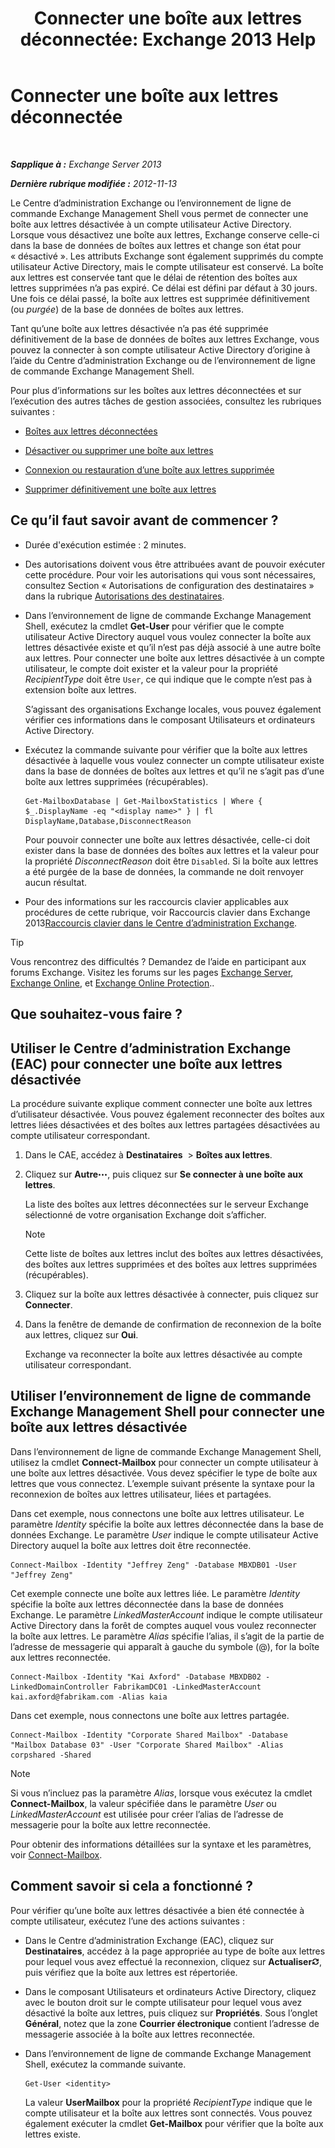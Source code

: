 ﻿---
title: 'Connecter une boîte aux lettres déconnectée: Exchange 2013 Help'
TOCTitle: Connecter une boîte aux lettres déconnectée
ms:assetid: a8abd399-75fd-4ee2-b2e4-634b55e4f79f
ms:mtpsurl: https://technet.microsoft.com/fr-fr/library/JJ863439(v=EXCHG.150)
ms:contentKeyID: 50555470
ms.date: 04/24/2018
mtps_version: v=EXCHG.150
ms.translationtype: HT
---

# Connecter une boîte aux lettres déconnectée

 

_**Sapplique à :** Exchange Server 2013_

_**Dernière rubrique modifiée :** 2012-11-13_

Le Centre d’administration Exchange ou l’environnement de ligne de commande Exchange Management Shell vous permet de connecter une boîte aux lettres désactivée à un compte utilisateur Active Directory. Lorsque vous désactivez une boîte aux lettres, Exchange conserve celle-ci dans la base de données de boîtes aux lettres et change son état pour « désactivé ». Les attributs Exchange sont également supprimés du compte utilisateur Active Directory, mais le compte utilisateur est conservé. La boîte aux lettres est conservée tant que le délai de rétention des boîtes aux lettres supprimées n’a pas expiré. Ce délai est défini par défaut à 30 jours. Une fois ce délai passé, la boîte aux lettres est supprimée définitivement (ou *purgée*) de la base de données de boîtes aux lettres.

Tant qu’une boîte aux lettres désactivée n’a pas été supprimée définitivement de la base de données de boîtes aux lettres Exchange, vous pouvez la connecter à son compte utilisateur Active Directory d’origine à l’aide du Centre d’administration Exchange ou de l’environnement de ligne de commande Exchange Management Shell.

Pour plus d’informations sur les boîtes aux lettres déconnectées et sur l’exécution des autres tâches de gestion associées, consultez les rubriques suivantes :

  - [Boîtes aux lettres déconnectées](disconnected-mailboxes-exchange-2013-help.md)

  - [Désactiver ou supprimer une boîte aux lettres](disable-or-delete-a-mailbox-exchange-2013-help.md)

  - [Connexion ou restauration d’une boîte aux lettres supprimée](connect-or-restore-a-deleted-mailbox-exchange-2013-help.md)

  - [Supprimer définitivement une boîte aux lettres](permanently-delete-a-mailbox-exchange-2013-help.md)

## Ce qu’il faut savoir avant de commencer ?

  - Durée d'exécution estimée : 2 minutes.

  - Des autorisations doivent vous être attribuées avant de pouvoir exécuter cette procédure. Pour voir les autorisations qui vous sont nécessaires, consultez Section « Autorisations de configuration des destinataires » dans la rubrique [Autorisations des destinataires](recipients-permissions-exchange-2013-help.md).

  - Dans l’environnement de ligne de commande Exchange Management Shell, exécutez la cmdlet **Get-User** pour vérifier que le compte utilisateur Active Directory auquel vous voulez connecter la boîte aux lettres désactivée existe et qu’il n’est pas déjà associé à une autre boîte aux lettres. Pour connecter une boîte aux lettres désactivée à un compte utilisateur, le compte doit exister et la valeur pour la propriété *RecipientType* doit être `User`, ce qui indique que le compte n’est pas à extension boîte aux lettres.
    
    S’agissant des organisations Exchange locales, vous pouvez également vérifier ces informations dans le composant Utilisateurs et ordinateurs Active Directory.

  - Exécutez la commande suivante pour vérifier que la boîte aux lettres désactivée à laquelle vous voulez connecter un compte utilisateur existe dans la base de données de boîtes aux lettres et qu’il ne s’agit pas d’une boîte aux lettres supprimées (récupérables).
    
        Get-MailboxDatabase | Get-MailboxStatistics | Where { $_.DisplayName -eq "<display name>" } | fl DisplayName,Database,DisconnectReason
    
    Pour pouvoir connecter une boîte aux lettres désactivée, celle-ci doit exister dans la base de données des boîtes aux lettres et la valeur pour la propriété *DisconnectReason* doit être `Disabled`. Si la boîte aux lettres a été purgée de la base de données, la commande ne doit renvoyer aucun résultat.

  - Pour des informations sur les raccourcis clavier applicables aux procédures de cette rubrique, voir Raccourcis clavier dans Exchange 2013[Raccourcis clavier dans le Centre d’administration Exchange](keyboard-shortcuts-in-the-exchange-admin-center-exchange-online-protection-help.md).

> [!TIP]
> Vous rencontrez des difficultés ? Demandez de l’aide en participant aux forums Exchange. Visitez les forums sur les pages <a href="https://go.microsoft.com/fwlink/p/?linkid=60612">Exchange Server</a>, <a href="https://go.microsoft.com/fwlink/p/?linkid=267542">Exchange Online</a>, et <a href="https://go.microsoft.com/fwlink/p/?linkid=285351">Exchange Online Protection</a>..


## Que souhaitez-vous faire ?

## Utiliser le Centre d’administration Exchange (EAC) pour connecter une boîte aux lettres désactivée

La procédure suivante explique comment connecter une boîte aux lettres d’utilisateur désactivée. Vous pouvez également reconnecter des boîtes aux lettres liées désactivées et des boîtes aux lettres partagées désactivées au compte utilisateur correspondant.

1.  Dans le CAE, accédez à **Destinataires**  \> **Boîtes aux lettres**.

2.  Cliquez sur **Autre**![Icône Options supplémentaires](images/JJ150550.5381819e-3b21-4873-8714-e9b956290b28(EXCHG.150).gif "Icône Options supplémentaires"), puis cliquez sur **Se connecter à une boîte aux lettres**.
    
    La liste des boîtes aux lettres déconnectées sur le serveur Exchange sélectionné de votre organisation Exchange doit s’afficher.
    
    > [!NOTE]
    > Cette liste de boîtes aux lettres inclut des boîtes aux lettres désactivées, des boîtes aux lettres supprimées et des boîtes aux lettres supprimées (récupérables).


3.  Cliquez sur la boîte aux lettres désactivée à connecter, puis cliquez sur **Connecter**.

4.  Dans la fenêtre de demande de confirmation de reconnexion de la boîte aux lettres, cliquez sur **Oui**.
    
    Exchange va reconnecter la boîte aux lettres désactivée au compte utilisateur correspondant.

## Utiliser l’environnement de ligne de commande Exchange Management Shell pour connecter une boîte aux lettres désactivée

Dans l’environnement de ligne de commande Exchange Management Shell, utilisez la cmdlet **Connect-Mailbox** pour connecter un compte utilisateur à une boîte aux lettres désactivée. Vous devez spécifier le type de boîte aux lettres que vous connectez. L’exemple suivant présente la syntaxe pour la reconnexion de boîtes aux lettres utilisateur, liées et partagées.

Dans cet exemple, nous connectons une boîte aux lettres utilisateur. Le paramètre *Identity* spécifie la boîte aux lettres déconnectée dans la base de données Exchange. Le paramètre *User* indique le compte utilisateur Active Directory auquel la boîte aux lettres doit être reconnectée.

    Connect-Mailbox -Identity "Jeffrey Zeng" -Database MBXDB01 -User "Jeffrey Zeng"

Cet exemple connecte une boîte aux lettres liée. Le paramètre *Identity* spécifie la boîte aux lettres déconnectée dans la base de données Exchange. Le paramètre *LinkedMasterAccount* indique le compte utilisateur Active Directory dans la forêt de comptes auquel vous voulez reconnecter la boîte aux lettres. Le paramètre *Alias* spécifie l’alias, il s’agit de la partie de l’adresse de messagerie qui apparaît à gauche du symbole (@), for la boîte aux lettres reconnectée.

    Connect-Mailbox -Identity "Kai Axford" -Database MBXDB02 -LinkedDomainController FabrikamDC01 -LinkedMasterAccount kai.axford@fabrikam.com -Alias kaia

Dans cet exemple, nous connectons une boîte aux lettres partagée.

    Connect-Mailbox -Identity "Corporate Shared Mailbox" -Database "Mailbox Database 03" -User "Corporate Shared Mailbox" -Alias corpshared -Shared

> [!NOTE]
> Si vous n’incluez pas la paramètre <em>Alias</em>, lorsque vous exécutez la cmdlet <strong>Connect-Mailbox</strong>, la valeur spécifiée dans le paramètre <em>User</em> ou <em>LinkedMasterAccount</em> est utilisée pour créer l’alias de l’adresse de messagerie pour la boîte aux lettre reconnectée.


Pour obtenir des informations détaillées sur la syntaxe et les paramètres, voir [Connect-Mailbox](https://technet.microsoft.com/fr-fr/library/aa997878\(v=exchg.150\)).

## Comment savoir si cela a fonctionné ?

Pour vérifier qu’une boîte aux lettres désactivée a bien été connectée à compte utilisateur, exécutez l’une des actions suivantes :

  - Dans le Centre d’administration Exchange (EAC), cliquez sur **Destinataires**, accédez à la page appropriée au type de boîte aux lettres pour lequel vous avez effectué la reconnexion, cliquez sur **Actualiser**![Icône Actualiser](images/Dd353189.85f271ca-32a4-426c-842a-d2172567099d(EXCHG.150).gif "Icône Actualiser"), puis vérifiez que la boîte aux lettres est répertoriée.

  - Dans le composant Utilisateurs et ordinateurs Active Directory, cliquez avec le bouton droit sur le compte utilisateur pour lequel vous avez désactivé la boîte aux lettres, puis cliquez sur **Propriétés**. Sous l’onglet **Général**, notez que la zone **Courrier électronique** contient l’adresse de messagerie associée à la boîte aux lettres reconnectée.

  - Dans l’environnement de ligne de commande Exchange Management Shell, exécutez la commande suivante.
    
        Get-User <identity>
    
    La valeur **UserMailbox** pour la propriété *RecipientType* indique que le compte utilisateur et la boîte aux lettres sont connectés. Vous pouvez également exécuter la cmdlet **Get-Mailbox** pour vérifier que la boîte aux lettres existe.

